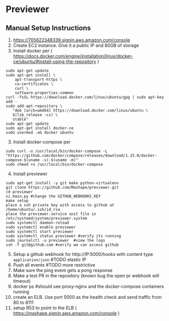 # Previewer

## Manual Setup Instructions

1. https://705622348339.signin.aws.amazon.com/console
2. Create EC2 instance. Give it a public IP and 80GB of storage
3. Install docker per ( https://docs.docker.com/engine/installation/linux/docker-ce/ubuntu/#install-using-the-repository )
```
sudo apt-get update
sudo apt-get install \
    apt-transport-https \
    ca-certificates \
    curl \
    software-properties-common
curl -fsSL https://download.docker.com/linux/ubuntu/gpg | sudo apt-key add -
sudo add-apt-repository \
   "deb [arch=amd64] https://download.docker.com/linux/ubuntu \
   $(lsb_release -cs) \
   stable"
sudo apt-get update
sudo apt-get install docker-ce
sudo usermod -aG docker ubuntu
```

3. Install docker-compose per
```
sudo curl -o /usr/local/bin/docker-compose -L "https://github.com/docker/compose/releases/download/1.15.0/docker-compose-$(uname -s)-$(uname -m)"
sudo chmod +x /usr/local/bin/docker-compose
```

4. Install previewer
```
sudo apt-get install -y git make python-virtualenv
git clone https://github.com/Mashape/previewer.git
cd previewer
vi main.py #change the GITHUB_WEBHOOKS_KEY
make setup
place a ssh private key with access to github at /home/ubuntu/.ssh/id_rsa
place the previewer.service unit file in /etc/systemd/system/previewer.system
sudo systemctl daemon-reload
sudo systemctl enable previewer
sudo systemctl start previewer
sudo systemctl status previewer #verify its running
sudo journalctl -u previewer  #view the logs
ssh -T git@github.com #verify we can access github
```

5. Setup a github webhook for http://IP:5000/hooks with content type `application/json` #TODO elastic IP
6. Push all events #TODO more restrictive
7. Make sure the ping event gets a pong response
8. Make a test PR in the repository (known bug the open pr webhook will timeout)
9. docker ps #should see proxy-nginx and the docker-compose containers running
10. create an ELB. Use port 5000 as the health check and send traffic from 80 to 8111
11. setup R53 to point to the ELB ( https://mashape.signin.aws.amazon.com/console )